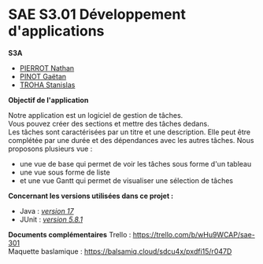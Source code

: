 # SAE S3.01 Développement d'applications

**S3A**
- [PIERROT Nathan](https://github.com/Ratz123323)
- [PINOT Gaëtan](https://https://github.com/gaetanpinot)
- [TROHA Stanislas](https://github.com/Stantrh)


**Objectif de l'application**  

Notre application est un logiciel de gestion de tâches.  
Vous pouvez créer des sections et mettre des tâches dedans.  
Les tâches sont caractérisées par un titre et une description. Elle peut être complétée par une durée et des dépendances avec les autres tâches.
Nous proposons plusieurs vue :  
- une vue de base qui permet de voir les tâches sous forme d'un tableau
- une vue sous forme de liste
- et une vue Gantt qui permet de visualiser une sélection de tâches 


**Concernant les versions utilisées dans ce projet :**  
- Java : [*version 17*](https://www.oracle.com/java/technologies/javase/jdk17-archive-downloads.html)
- JUnit : [*version 5.8.1*](https://junit.org/junit5/docs/5.8.1/api/index.html)


**Documents complémentaires**
Trello : https://trello.com/b/wHu9WCAP/sae-301  
Maquette baslamique : https://balsamiq.cloud/sdcu4x/pxdfi15/r047D  
